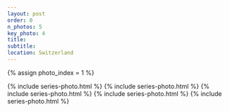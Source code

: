 ```yaml
---
layout: post
order: 0
n_photos: 5
key_photo: 4
title: 
subtitle: 
location: Switzerland
---
```


{% assign photo_index = 1 %}

{% include series-photo.html %}
{% include series-photo.html %}
{% include series-photo.html %}
{% include series-photo.html %}
{% include series-photo.html %}
